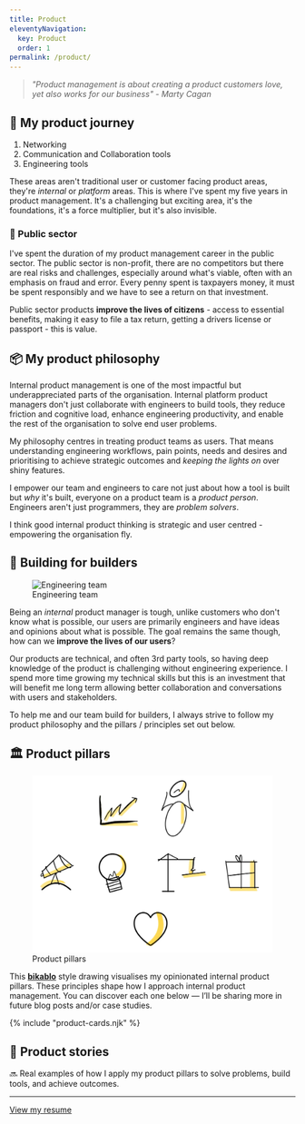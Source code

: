 ```yaml
---
title: Product
eleventyNavigation:
  key: Product
  order: 1
permalink: /product/
---
```

> *"Product management is about creating a product customers love, yet also works for our business" - Marty Cagan*

## :luggage: My product journey

1. Networking
2. Communication and Collaboration tools
3. Engineering tools

These areas aren't traditional user or customer facing product areas, they're *internal* or *platform* areas. This is where I've spent my five years in product management. It's a challenging but exciting area, it's the foundations, it's a force multiplier, but it's also invisible.

### :loudspeaker: Public sector

I've spent the duration of my product management career in the public sector. The public sector is non-profit, there are no competitors but there are real risks and challenges, especially around what's viable, often with an emphasis on fraud and error. Every penny spent is taxpayers money, it must be spent responsibly and we have to see a return on that investment.

Public sector products **improve the lives of citizens** - access to essential benefits, making it easy to file a tax return, getting a drivers license or passport - this is value.

## :package: My product philosophy

Internal product management is one of the most impactful but underappreciated parts of the organisation. Internal platform product managers don't just collaborate with engineers to build tools, they reduce friction and cognitive load, enhance engineering productivity, and enable the rest of the organisation to solve end user problems.

My philosophy centres in treating product teams as users. That means understanding engineering workflows, pain points, needs and desires and prioritising to achieve strategic outcomes and *keeping the lights on* over shiny features.

I empower our team and engineers to care not just about how a tool is built but *why* it's built, everyone on a product team is a *product person*. Engineers aren't just programmers, they are *problem solvers*.

I think good internal product thinking is strategic and user centred - empowering the organisation fly.

## :construction_worker: Building for builders

<figure>
    <img src="/assets/images/undraw_engineering-team_13ax.svg" alt="Engineering team">
    <figcaption>Engineering team</figcaption>
</figure>

Being an *internal* product manager is tough, unlike customers who don't know what is possible, our users are primarily engineers and have ideas and opinions about what is possible. The goal remains the same though, how can we **improve the lives of our users**?

Our products are technical, and often 3rd party tools, so having deep knowledge of the product is challenging without engineering experience. I spend more time growing my technical skills but this is an investment that will benefit me long term allowing better collaboration and conversations with users and stakeholders.

To help me and our team build for builders, I always strive to follow my product philosophy and the pillars / principles set out below.

## :classical_building: Product pillars

<figure>
    <img src="/assets/images/productdoodles.webp" alt="Product management art" eleventy:widths="800">
    <figcaption>Product pillars</figcaption>
</figure>

This [**bikablo**](https://bikablo.com/en/home-page/) style drawing visualises my opinionated internal product pillars. These principles shape how I approach internal product management. You can discover each one below — I’ll be sharing more in future blog posts and/or case studies.

{% include "product-cards.njk" %}

## :book: Product stories

:soon: Real examples of how I apply my product pillars to solve problems, build tools, and achieve outcomes.

<hr />

<a href="/resume" role="button">View my resume</a>
